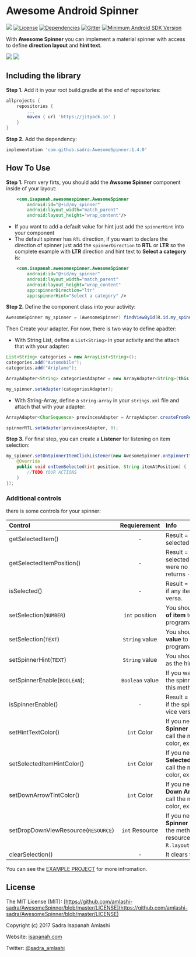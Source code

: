 # Awesome Android Spinner
[![](https://jitpack.io/v/amlashi-sadra/AwesomeSpinner.svg)](https://jitpack.io/#amlashi-sadra/AwesomeSpinner)
[![License](https://img.shields.io/badge/licence-MIT-lightgrey.svg?style=flat)](https://github.com/amlashi-sadra/AwesomeSpinner/blob/master/LICENSE)
[![Dependencies](https://img.shields.io/badge/dependencies-non-yellow.svg?style=flat)](#)
[![Gitter](https://img.shields.io/badge/gitter-join%20chat-%23E91E63.svg?style=flat)](https://gitter.im/AwesomeSpinner)
[![Minimum Android SDK Version](https://img.shields.io/badge/Minimum%20Android%20SDK-14-blue.svg)](#)

With **Awesome Spinner** you can implement a material spinner with access to define **direction layout** and **hint text**.

![](https://github.com/amlashi-sadra/AwesomeSpinner/blob/master/art/awesome_spinner_rtl.gif)
![](https://github.com/amlashi-sadra/AwesomeSpinner/blob/master/art/awesome_spinner_ltr.gif)


## Including the library

**Step 1.** Add it in your root build.gradle at the end of repositories:
```groovy
allprojects {
	repositories {
		...
		maven { url 'https://jitpack.io' }
	}
}
```

**Step 2.** Add the dependency:
```groovy
implementation 'com.github.sadra:AwesomeSpinner:1.4.0'
```

## How To Use

**Step 1.** From very firts, you should add the **Awsome Spinner** component inside of your layout:
```xml
    <com.isapanah.awesomespinner.AwesomeSpinner
        android:id="@+id/my_spinner"
        android:layout_width="match_parent"
        android:layout_height="wrap_content"/>
```

- If you want to add a default value for hint just add the `spinnerHint` into your component
- The default spinner has `RTL` direction, if you want to declare the direction of spinner just add the `spinnerDirection` to **RTL** or **LTR**
so the complete example with **LTR** direction and hint text to **Select a category** is:
```xml
    <com.isapanah.awesomespinner.AwesomeSpinner
        android:id="@+id/my_spinner"
        android:layout_width="match_parent"
        android:layout_height="wrap_content"
        app:spinnerDirection="ltr"
        app:spinnerHint="Select a category" />
```

**Step 2.** Define the component class into your activity:
```java
AwesomeSpinner my_spinner = (AwesomeSpinner) findViewById(R.id.my_spinner);
```
Then Create your adapter. For now, there is two way to define apadter:
- With String List, define a `List<String>` in your activity and the attach that with your adapter:
```java
List<String> categories = new ArrayList<String>();
categories.add("Automobile");
categories.add("Ariplane");

ArrayAdapter<String> categoriesAdapter = new ArrayAdapter<String>(this, android.R.layout.simple_spinner_item, categories);

my_spinner.setAdapter(categoriesAdapter);
```
- With String-Array, define a `string-array` in your `strings.xml` file and attach that with your adapter:
```java
ArrayAdapter<CharSequence> provincesAdapter = ArrayAdapter.createFromResource(this, R.array.iran_provinces, android.R.layout.simple_spinner_item);

spinnerRTL.setAdapter(provincesAdapter, 0);
```

**Step 3.** For final step, you can create a **Listener** for listening on item selection:
```java
my_spinner.setOnSpinnerItemClickListener(new AwesomeSpinner.onSpinnerItemClickListener<String>() {
    @Override
    public void onItemSelected(int position, String itemAtPosition) {
        //TODO YOUR ACTIONS
    }
});
```

### Additional controls
there is some controls for your spinner:

| Control | Requierement | Info |
| :------------- |:-------------:| :-----|
| getSelectedItem() | - | Result = `String`: Returns the selected item |
| getSelectedItemPosition() | - | Result = `int`: Returns the selected item position. If there were no selected item, it returns `-1`. |
| isSelected() | - | Result = `boolean`: Returns **true** if any item selected, and vice versa. |
| setSelection(`NUMBER`) | `int` position | You should pass the **position of item** to select the item programatically. |
| setSelection(`TEXT`) | `String` value | You should pass the **item value** to select the item programatically. |
| setSpinnerHint(`TEXT`) | `String` value | You should pass a `sting` value as the hint text for the spinner. |
| setSpinnerEnable(`BOOLEAN`); | `Boolean` value | If you want enable or disable the spinner, you should call this method. |
| isSpinnerEnable() | - | Result = `boolean`: Returns **true** if the spinner is enabled, and vice versa. |
| setHintTextColor() | `int` Color | If you need to change the **Spinner Hint Text** color, just call the method and pass you color, ex: `Color.BLUE`. |
| setSelectedItemHintColor() | `int` Color | If you need to change the **Selected Item Hint** color, just call the method and pass you color, ex: `Color.BLUE`. |
| setDownArrowTintColor() | `int` Color | If you need to change the **Down Arrow** hint color, just call the method and pass you color, ex: `Color.BLUE`. |
| setDropDownViewResource(`RESOURCE`) | `int` Resource | If you need to change the **Spinner Row stype**, just call the method and pass you resource, ex: `R.layout.my_sipnner_row_item`. |
| clearSelection() | - | It clears the spinner selection. |

You can see the [EXAMPLE PROJECT](https://github.com/amlashi-sadra/AwesomeSpinner/tree/master/app/src/main) for more infromation.

## License

The MIT License (MIT): [https://github.com/amlashi-sadra/AwesomeSpinner/blob/master/LICENSE](https://github.com/amlashi-sadra/AwesomeSpinner/blob/master/LICENSE)

Copyright (c) 2017 Sadra Isapanah Amlashi

Website: [isapanah.com](http://isapanah.com)

Twitter: [@sadra_amlashi](https://twitter.com/sadra_amlashi)
